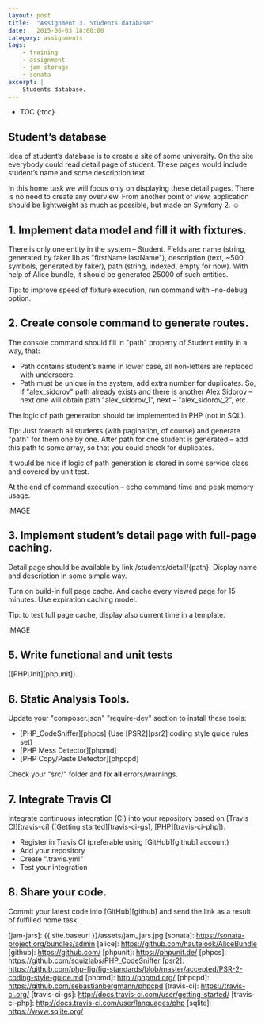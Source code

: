 ```yaml
---
layout: post
title:  "Assignment 3. Students database"
date:   2015-06-03 18:00:00
category: assignments
tags:
    - training
    - assignment
    - jam storage
    - sonata
excerpt: |
    Students database.
---
```

* TOC
{:toc}

## Student’s database

Idea of student’s database is to create a site of some university. On the site everybody could read
detail page of student. These pages would include student’s name and some description text.

In this home task we will focus only on displaying these detail pages. There is no need to create any overview.
From another point of view, application should be lightweight as much as possible, but made on Symfony 2. ☺

## 1. Implement data model and fill it with fixtures.

There is only one entity in the system – Student. Fields are: name (string, generated by faker lib as
"firstName lastName"), description (text, ~500 symbols, generated by faker), path (string, indexed, empty for now).
With help of Alice bundle, it should be generated 25000 of such entities.

Tip: to improve speed of fixture execution, run command with –no-debug option.

## 2. Create console command to generate routes.

The console command should fill in "path" property of Student entity in a way, that:

* Path contains student’s name in lower case, all non-letters are replaced with underscore.
* Path must be unique in the system, add extra number for duplicates. So, if "alex_sidorov" path already exists and
  there is another Alex Sidorov – next one will obtain path "alex_sidorov_1", next – "alex_sidorov_2", etc.

The logic of path generation should be implemented in PHP (not in SQL).

Tip: Just foreach all students (with pagination, of course) and generate "path" for them one by one.
After path for one student is generated – add this path to some array, so that you could check for duplicates.

It would be nice if logic of path generation is stored in some service class and covered by unit test.

At the end of command execution – echo command time and peak memory usage.

IMAGE

## 3. Implement student’s detail page with full-page caching.

Detail page should be available by link /students/detail/{path}. Display name and description in some simple way.

Turn on build-in full page cache. And cache every viewed page for 15 minutes. Use expiration caching model.

Tip: to test full page cache, display also current time in a template.

IMAGE
 
## 5. Write functional and unit tests

([PHPUnit][phpunit]).

## 6. Static Analysis Tools.

Update your "composer.json" "require-dev" section to install these tools:

* [PHP_CodeSniffer][phpcs] (Use [PSR2][psr2] coding style guide rules set)
* [PHP Mess Detector][phpmd]
* [PHP Copy/Paste Detector][phpcpd]

Check your "src/" folder and fix **all** errors/warnings.
  
## 7. Integrate Travis CI
 
Integrate continuous integration (CI) into your repository based on [Travis CI][travis-ci]
([Getting started][travis-ci-gs], [PHP][travis-ci-php]).
 
* Register in Travis CI (preferable using [GitHub][github] account)
* Add your repository
* Create ".travis.yml"
* Test your integration

## 8. Share your code.

Commit your latest code into [GitHub][github] and send the link as a result of fulfilled home task.

[jam-jars]:             {{ site.baseurl }}/assets/jam_jars.jpg
[sonata]:               https://sonata-project.org/bundles/admin
[alice]:                https://github.com/hautelook/AliceBundle
[github]:               https://github.com/
[phpunit]:              https://phpunit.de/
[phpcs]:                https://github.com/squizlabs/PHP_CodeSniffer
[psr2]:                 https://github.com/php-fig/fig-standards/blob/master/accepted/PSR-2-coding-style-guide.md
[phpmd]:                http://phpmd.org/
[phpcpd]:               https://github.com/sebastianbergmann/phpcpd
[travis-ci]:            https://travis-ci.org/
[travis-ci-gs]:         http://docs.travis-ci.com/user/getting-started/
[travis-ci-php]:        http://docs.travis-ci.com/user/languages/php
[sqlite]:               https://www.sqlite.org/
